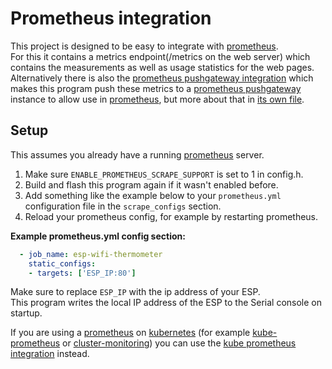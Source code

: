 # Prometheus integration
This project is designed to be easy to integrate with [prometheus](https://prometheus.io/).  
For this it contains a metrics endpoint(/metrics on the web server) which contains the measurements as well as usage statistics for the web pages.  
Alternatively there is also the [prometheus pushgateway integration](./prometheus-pushgateway.md) which makes this program push these metrics to a [prometheus pushgateway](https://github.com/prometheus/pushgateway) instance to allow use in [prometheus](https://prometheus.io/), but more about that in [its own file](./prometheus-pushgateway.md).

## Setup
This assumes you already have a running [prometheus](https://prometheus.io/) server.
 1. Make sure `ENABLE_PROMETHEUS_SCRAPE_SUPPORT` is set to 1 in config.h.
 2. Build and flash this program again if it wasn't enabled before.
 3. Add something like the example below to your `prometheus.yml` configuration file in the `scrape_configs` section.
 4. Reload your prometheus config, for example by restarting prometheus.

**Example prometheus.yml config section:**

```yml
  - job_name: esp-wifi-thermometer
    static_configs:
    - targets: ['ESP_IP:80']
```

Make sure to replace `ESP_IP` with the ip address of your ESP.  
This program writes the local IP address of the ESP to the Serial console on startup.

If you are using a [prometheus](https://prometheus.io/) on [kubernetes](https://kubernetes.io/) (for example [kube-prometheus](https://github.com/prometheus-operator/kube-prometheus) or [cluster-monitoring](https://github.com/carlosedp/cluster-monitoring)) you can use the [kube prometheus integration](./kube-prometheus.md) instead.
